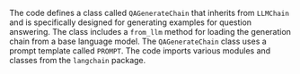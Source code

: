 The code defines a class called `QAGenerateChain` that inherits from `LLMChain` and is specifically designed for generating examples for question answering. The class includes a `from_llm` method for loading the generation chain from a base language model. The `QAGenerateChain` class uses a prompt template called `PROMPT`. The code imports various modules and classes from the `langchain` package.

